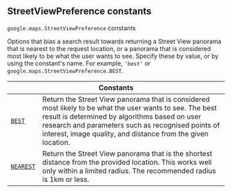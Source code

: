 
<h2 id="StreetViewPreference">StreetViewPreference constants</h2>
<p>
<code><span itemprop="path">google.maps</span>.<span itemprop="name">StreetViewPreference</span></code>
constants
</p>
<p>Options that bias a search result towards returning a Street View panorama that is nearest to the request location, or a panorama that is considered most likely to be what the user wants to see. Specify these by value, or by using the constant's name. For example, <code>'best'</code> or <code>google.maps.StreetViewPreference.BEST</code>.</p>
<div class="devsite-table-wrapper"><table class="constants responsive" summary="StreetViewPreference constants">
<thead>
<tr><th colspan="2">Constants</th>
</tr></thead>
<tbody>
<tr id="StreetViewPreference.BEST">
<td itemprop="property"><code><a class="secret-link" href="#StreetViewPreference.BEST"><span>BEST</span></a></code></td>
<td>Return the Street View panorama that is considered most likely to be what the user wants to see. The best result is determined by algorithms based on user research and parameters such as recognised points of interest, image quality, and distance from the given location.</td>
</tr>
<tr id="StreetViewPreference.NEAREST">
<td itemprop="property"><code><a class="secret-link" href="#StreetViewPreference.NEAREST"><span>NEAREST</span></a></code></td>
<td>Return the Street View panorama that is the shortest distance from the provided location. This works well only within a limited radius. The recommended radius is 1km or less.</td>
</tr>
</tbody>
</table></div>

